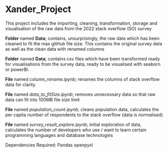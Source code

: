 # Xander_Project

This project includes the importing, cleaning, transformation, storage and visualisation of the raw data from the 2022 stack overflow (SO) survey

**Folder** named **Data**; contains, unsurprisingly, the raw data which has been cleaned to fit the max gitHub file size. This contains the original survey data as well as the clean data with renamed columns

**Folder** named **Data**; contains csv files which have been transformed ready for visualisations from the survey data, ready to be visualised with seaborn or powerBI.

**File** named *column_rename.ipynb*; renames the columns of stack overflow data for clarity

**File** named *data_to_fitSize.ipynb*; removes unnecessary data so that raw data can fit into 100MB file size limit

**File** named *population_count.ipynb*; cleans population data, calculates the per capita number of respondents to the stack overflow (data is normalised)

**File** named *survey_result_explore.ipynb*; initial exploration of data, calculates the number of developers who use / want to learn certain programming languages and database technologies

Dependencies Required:
Pandas
openpyxl